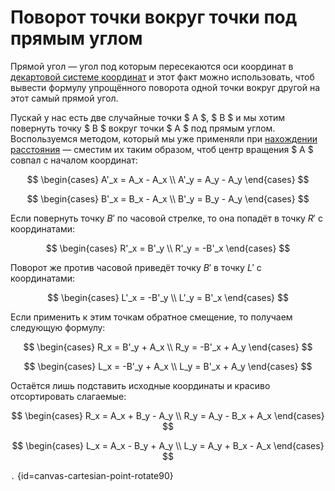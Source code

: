 # Поворот точки вокруг точки под прямым углом

Прямой угол — угол под которым пересекаются оси координат
в [декартовой системе координат](cartesian-coordinate-system.md) и этот факт можно использовать, чтоб вывести формулу
упрощённого поворота одной точки вокруг другой на этот самый прямой угол.

Пускай у нас есть две случайные точки $ A $, $ B $ и мы хотим повернуть точку $ B $ вокруг точки $ A $ под прямым углом.
Воспользуемся методом, который мы уже применяли при [нахождении расстояния](number-line-distance.md) — сместим их таким
образом, чтоб центр вращения $ A $ совпал с началом координат:

$$
\begin{cases}
A'_x = A_x - A_x \\
A'_y = A_y - A_y
\end{cases}
$$

$$
\begin{cases}
B'_x = B_x - A_x \\
B'_y = B_y - A_y
\end{cases}
$$

Если повернуть точку $B'$ по часовой стрелке, то она попадёт в точку $R'$ c координатами:

$$
\begin{cases}
R'_x = B'_y \\
R'_y = -B'_x
\end{cases}
$$

Поворот же против часовой приведёт точку $B'$ в точку $L'$ с координатами:

$$
\begin{cases}
L'_x = -B'_y \\
L'_y = B'_x
\end{cases}
$$

Если применить к этим точкам обратное смещение, то получаем следующую формулу:

$$
\begin{cases}
R_x = B'_y + A_x \\
R_y = -B'_x + A_y
\end{cases}
$$

$$
\begin{cases}
L_x = -B'_y + A_x \\
L_y = B'_x + A_y
\end{cases}
$$

Остаётся лишь подставить исходные координаты и красиво отсортировать слагаемые:

$$
\begin{cases}
R_x = A_x + B_y - A_y \\
R_y = A_y - B_x + A_x
\end{cases}
$$

$$
\begin{cases}
L_x = A_x - B_y + A_y \\
L_y = A_y + B_x - A_x
\end{cases}
$$

```.``` {id=canvas-cartesian-point-rotate90}


